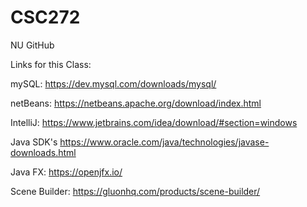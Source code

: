 # CSC272
NU GitHub

Links for this Class:

mySQL:
https://dev.mysql.com/downloads/mysql/

netBeans:
https://netbeans.apache.org/download/index.html

IntelliJ:
https://www.jetbrains.com/idea/download/#section=windows

Java SDK's
https://www.oracle.com/java/technologies/javase-downloads.html

Java FX:
https://openjfx.io/

Scene Builder:
https://gluonhq.com/products/scene-builder/
